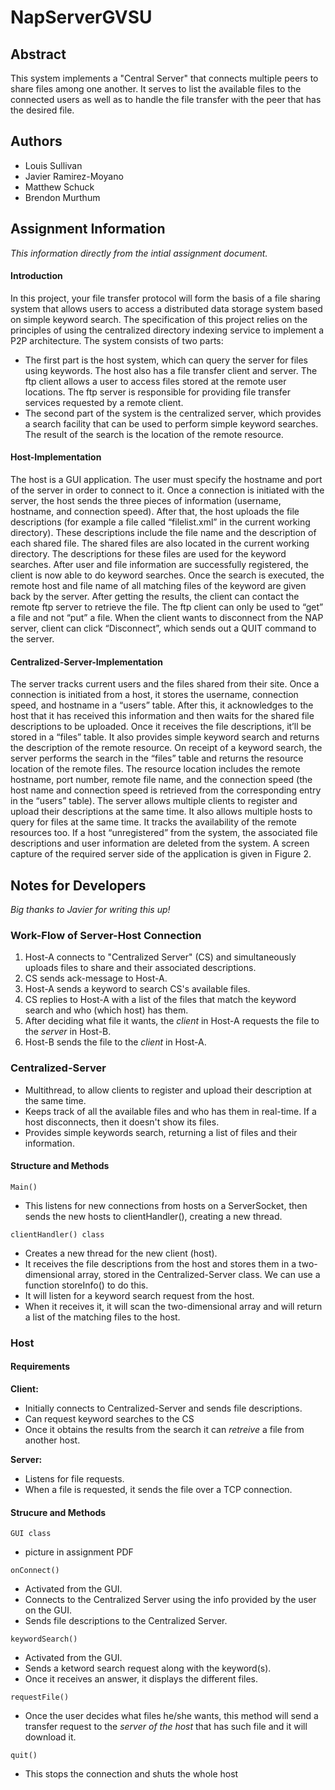 # NapServerGVSU

## Abstract

This system implements a "Central Server" that connects multiple peers to share files among one another. It serves to list the available files to the connected users as well as to handle the file transfer with the peer that has the desired file.

## Authors

- Louis Sullivan
- Javier Ramirez-Moyano
- Matthew Schuck
- Brendon Murthum

## Assignment Information

*This information directly from the intial assignment document.*

#### Introduction

In this project, your file transfer protocol will form the basis of a file sharing system that allows users to access a distributed data storage system based on simple keyword search. The specification of this project relies on the
principles of using the centralized directory indexing service to implement a P2P architecture. The system
consists of two parts:
- The first part is the host system, which can query the server for files using keywords. The host also has
a file transfer client and server. The ftp client allows a user to access files stored at the remote user
locations. The ftp server is responsible for providing file transfer services requested by a remote client.
- The second part of the system is the centralized server, which provides a search facility that can be
used to perform simple keyword searches. The result of the search is the location of the remote
resource.

#### Host-Implementation

The host is a GUI application. The user must specify the hostname and port of the server in order to connect
to it. Once a connection is initiated with the server, the host sends the three pieces of information (username,
hostname, and connection speed). After that, the host uploads the file descriptions (for example a file called
“filelist.xml” in the current working directory). These descriptions include the file name and the description of
each shared file. The shared files are also located in the current working directory. The descriptions for these
files are used for the keyword searches. After user and file information are successfully registered, the client is
now able to do keyword searches. Once the search is executed, the remote host and file name of all matching
files of the keyword are given back by the server.
After getting the results, the client can contact the remote ftp server to retrieve the file. The ftp client can only
be used to “get” a file and not “put” a file. When the client wants to disconnect from the NAP server, client can
click “Disconnect”, which sends out a QUIT command to the server.

#### Centralized-Server-Implementation

The server tracks current users and the files shared from their site. Once a connection is initiated from a host,
it stores the username, connection speed, and hostname in a “users” table. After this, it acknowledges to the
host that it has received this information and then waits for the shared file descriptions to be uploaded. Once it
receives the file descriptions, it’ll be stored in a “files” table.
It also provides simple keyword search and returns the description of the remote resource. On receipt of a
keyword search, the server performs the search in the “files” table and returns the resource location of the
remote files. The resource location includes the remote hostname, port number, remote file name, and the
connection speed (the host name and connection speed is retrieved from the corresponding entry in the
“users” table). The server allows multiple clients to register and upload their descriptions at the same time. It also allows multiple hosts to query for files at the same time. It tracks the availability of the remote resources too. If a host “unregistered” from the system, the associated file descriptions and user information are deleted from the system. A screen capture of the required server side of the application is given in Figure 2.

## Notes for Developers

*Big thanks to Javier for writing this up!*

### Work-Flow of Server-Host Connection

1. Host-A connects to "Centralized Server" (CS) and simultaneously uploads files to share and their associated descriptions.
2. CS sends ack-message to Host-A.
3. Host-A sends a keyword to search CS's available files.
4. CS replies to Host-A with a list of the files that match the keyword search and who (which host) has them.
5. After deciding what file it wants, the *client* in Host-A requests the file to the *server* in Host-B.
6. Host-B sends the file to the *client* in Host-A.

### Centralized-Server

- Multithread, to allow clients to register and upload their description at the same time.
- Keeps track of all the available files and who has them in real-time. If a host disconnects, then it doesn't show its files.
- Provides simple keywords search, returning a list of files and their information.

#### Structure and Methods

`Main()`
- This listens for new connections from hosts on a ServerSocket, then sends the new hosts to clientHandler(), creating a new thread.

`clientHandler() class` 
- Creates a new thread for the new client (host).
- It receives the file descriptions from the host and stores them in a two-dimensional array, stored in the Centralized-Server class. We can use a function storeInfo() to do this.
- It will listen for a keyword search request from the host.
- When it receives it, it will scan the two-dimensional array and will return a list of the matching files to the host.

### Host

#### Requirements

__Client:__

- Initially connects to Centralized-Server and sends file descriptions.
- Can request keyword searches to the CS
- Once it obtains the results from the search it can *retreive* a file from another host.

__Server:__

- Listens for file requests.
- When a file is requested, it sends the file over a TCP connection.

#### Strucure and Methods

`GUI class`
- picture in assignment PDF

`onConnect()` 
- Activated from the GUI.
- Connects to the Centralized Server using the info provided by the user on the GUI.
- Sends file descriptions to the Centralized Server.

`keywordSearch()`
- Activated from the GUI.
- Sends a ketword search request along with the keyword(s).
- Once it receives an answer, it displays the different files.

`requestFile()`
- Once the user decides what files he/she wants, this method will send a transfer request to the *server of the host* that has such file and it will download it.

`quit()`
- This stops the connection and shuts the whole host

